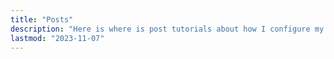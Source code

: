 ```yaml
---
title: "Posts"
description: "Here is where is post tutorials about how I configure my Arch Linux and how to solve specific problems within the system. Also some YouTube tutorials in text just in case YouTube deletes videos for whatever reason. Maybe some notes for future self too."
lastmod: "2023-11-07"
---
```

